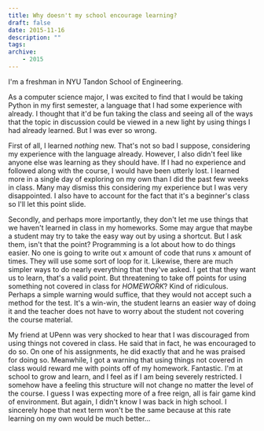 ```yaml
---
title: Why doesn't my school encourage learning?
draft: false
date: 2015-11-16
description: ""
tags:
archive:
    - 2015
---
```


I'm a freshman in NYU Tandon School of Engineering.

As a computer science major, I was excited to find that I would be taking Python in my first semester, a language that I had some experience with already. I thought that it'd be fun taking the class and seeing all of the ways that the topic in discussion could be viewed in a new light by using things I had already learned. But I was ever so wrong.

First of all, I learned *nothing* new. That's not so bad I suppose, considering my experience with the language already. However, I also didn't feel like anyone else was learning as they should have. If I had no experience and followed along with the course, I would have been utterly lost. I learned more in a single day of exploring on my own than I did the past few weeks in class. Many may dismiss this considering my experience but I was very disappointed. I also have to account for the fact that it's a beginner's class so I'll let this point slide.

Secondly, and perhaps more importantly, they don't let me use things that we haven't learned in class in my homeworks. Some may argue that maybe a student may try to take the easy way out by using a shortcut. But I ask them, isn't that the point? Programming is a lot about how to do things easier. No one is going to write out x amount of code that runs x amount of times. They will use some sort of loop for it. Likewise, there are much simpler ways to do nearly everything that they've asked. I get that they want us to learn, that's a valid point. But threatening to take off points for using something not covered in class for _HOMEWORK_? Kind of ridiculous. Perhaps a simple warning would suffice, that they would not accept such a method for the test. It's a win-win, the student learns an easier way of doing it and the teacher does not have to worry about the student not covering the course material.

My friend at UPenn was very shocked to hear that I was discouraged from using things not covered in class. He said that in fact, he was encouraged to do so. On one of his assignments, he did exactly that and he was praised for doing so. Meanwhile, I got a warning that using things not covered in class would reward me with points off of my homework. Fantastic. I'm at school to grow and learn, and I feel as if I am being severely restricted. I somehow have a feeling this structure will not change no matter the level of the course. I guess I was expecting more of a free reign, all is fair game kind of environment. But again, I didn't know I was back in high school. I sincerely hope that next term won't be the same because at this rate learning on my own would be much better...

